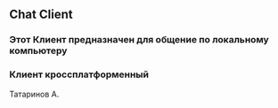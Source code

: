 ## Chat Client 

### Этот Клиент предназначен для общение по локальному компьютеру 

### Клиент кроссплатформенный


Татаринов А.
